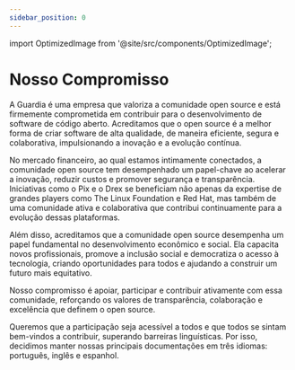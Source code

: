```yaml
---
sidebar_position: 0
---
```


import OptimizedImage from '@site/src/components/OptimizedImage';

# Nosso Compromisso

A Guardia é uma empresa que valoriza a comunidade open source e está firmemente comprometida em contribuir para o desenvolvimento de software de código aberto. Acreditamos que o open source é a melhor forma de criar software de alta qualidade, de maneira eficiente, segura e colaborativa, impulsionando a inovação e a evolução contínua.

No mercado financeiro, ao qual estamos intimamente conectados, a comunidade open source tem desempenhado um papel-chave ao acelerar a inovação, reduzir custos e promover segurança e transparência. Iniciativas como o Pix e o Drex se beneficiam não apenas da expertise de grandes players como The Linux Foundation e Red Hat, mas também de uma comunidade ativa e colaborativa que contribui continuamente para a evolução dessas plataformas.

Além disso, acreditamos que a comunidade open source desempenha um papel fundamental no desenvolvimento econômico e social. Ela capacita novos profissionais, promove a inclusão social e democratiza o acesso à tecnologia, criando oportunidades para todos e ajudando a construir um futuro mais equitativo.

Nosso compromisso é apoiar, participar e contribuir ativamente com essa comunidade, reforçando os valores de transparência, colaboração e excelência que definem o open source.

Queremos que a participação seja acessível a todos e que todos se sintam bem-vindos a contribuir, superando barreiras linguísticas. Por isso, decidimos manter nossas principais documentações em três idiomas: português, inglês e espanhol.


<OptimizedImage
  src="/img/banner-principles.svg"
  alt="Ledger Kernel Engine Banner"
  width={960}
  height={200}
/>